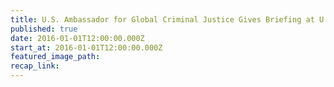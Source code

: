 ```yaml
---
title: U.S. Ambassador for Global Criminal Justice Gives Briefing at U.S. Congress
published: true
date: 2016-01-01T12:00:00.000Z
start_at: 2016-01-01T12:00:00.000Z
featured_image_path:
recap_link:
---
```

